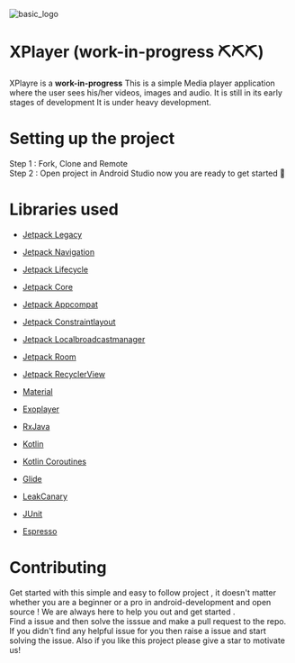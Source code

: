 ![basic_logo](https://user-images.githubusercontent.com/43576162/107629010-7ab50300-6c87-11eb-814f-c2aa4d421fb4.png)
# XPlayer (work-in-progress ⛏⛏⛏)

XPlayre is a **work-in-progress** This is a simple Media player application where the user sees his/her videos, images and audio.
It is still in its early stages of development It is under heavy development.

# Setting up the project
Step 1 : Fork, Clone and Remote </br>
Step 2 : Open project in Android Studio
now you are ready to get started 🎉 


# Libraries used
* [Jetpack Legacy](https://developer.android.com/jetpack/androidx/releases/legacy)
* [Jetpack Navigation](https://developer.android.com/jetpack/androidx/releases/navigation)
* [Jetpack Lifecycle](https://developer.android.com/jetpack/androidx/releases/lifecycle)
* [Jetpack Core](https://developer.android.com/jetpack/androidx/releases/core)
* [Jetpack Appcompat](https://developer.android.com/jetpack/androidx/releases/appcompat)
* [Jetpack Constraintlayout](https://developer.android.com/jetpack/androidx/releases/constraintlayout)
* [Jetpack Localbroadcastmanager](https://developer.android.com/jetpack/androidx/releases/localbroadcastmanager)
* [Jetpack Room](https://developer.android.com/jetpack/androidx/releases/room)
* [Jetpack RecyclerView](https://developer.android.com/jetpack/androidx/releases/recyclerview)
* [Material](https://material.io/develop/android/docs/getting-started)

* [Exoplayer](https://github.com/google/ExoPlayer)
* [RxJava](https://github.com/ReactiveX/RxJava)
* [Kotlin](https://kotlinlang.org/docs/reference/using-gradle.html)
* [Kotlin Coroutines](https://github.com/Kotlin/kotlinx.coroutines)
* [Glide](https://github.com/bumptech/glide)
* [LeakCanary](https://github.com/square/leakcanary)

* [JUnit](https://github.com/junit-team/junit4/wiki/Use-with-Gradle)
* [Espresso](https://developer.android.com/training/testing/espresso/setup)


# Contributing
Get started with this simple and easy to follow project , it doesn't matter whether you are a beginner or a pro in android-development and open source !
We are always here to help you out and get started . </br>
Find a issue and then solve  the isssue and make a pull request to the repo. If you didn't find any helpful issue for you then raise a issue and start solving the issue. Also if you like this project please give a star to motivate us!
